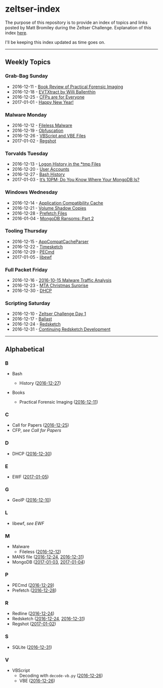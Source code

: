 # zeltser-index
The purpose of this repository is to provide an index of topics and links posted by Matt Bromiley during the Zeltser Challenge. Explanation of this index [here](https://medium.com/@mbromileyDFIR/happy-new-year-4592a0f968a6#).

I'll be keeping this index updated as time goes on.

---

## Weekly Topics

### Grab-Bag Sunday
 * 2016-12-11 - [Book Review of Practical Forensic Imaging](https://medium.com/@mbromileyDFIR/sunday-grabbag-book-review-of-practical-forensic-imaging-fa20cba8cc1b)
 * 2016-12-18 - [EVTXtract by Willi Ballenthin](https://medium.com/@mbromileyDFIR/sunday-grabbag-evtxtract-by-willi-ballenthin-a2acb8f44b54)
 * 2016-12-25 - [CFPs are for Everyone](https://medium.com/@mbromileyDFIR/cfps-are-for-everyone-e542ecf847c2)
 * 2017-01-01 - [Happy New Year!](https://medium.com/@mbromileyDFIR/happy-new-year-4592a0f968a6)

### Malware Monday
  * 2016-12-12 - [Fileless Malware](https://medium.com/@mbromileyDFIR/malware-monday-aebb456356c5)
  * 2016-12-19 - [Obfuscation](https://medium.com/@mbromileyDFIR/malware-monday-obfuscation-f65239146db0)
  * 2016-12-26 - [VBScript and VBE Files](https://medium.com/@mbromileyDFIR/malware-monday-vbscript-and-vbe-files-292252c1a16)
  * 2017-01-02 - [Regshot](https://medium.com/@mbromileyDFIR/malware-monday-regshot-6826ae22ba29)

### Torvalds Tuesday
  * 2016-12-13 - [Logon History in the *tmp Files](https://medium.com/@mbromileyDFIR/torvalds-tuesday-logon-history-in-the-tmp-files-83530b2acc28)
  * 2016-12-20 - [User Accounts](https://medium.com/@mbromileyDFIR/torvalds-tuesday-user-accounts-597b4ca9dcaf)
  * 2016-12-27 - [Bash History](https://medium.com/@mbromileyDFIR/torvalds-tuesday-bash-history-d8a0849b036f)
  * 2017-01-03 - [It’s 10PM; Do You Know Where Your MongoDB Is?](https://medium.com/@mbromileyDFIR/its-10pm-do-you-know-where-your-mongodb-is-a83b8a55ab12)

### Windows Wednesday
  * 2016-12-14 - [Application Compatibility Cache](https://medium.com/@mbromileyDFIR/windows-wednesday-shim-cache-1997ba8b13e7)
  * 2016-12-21 - [Volume Shadow Copies](https://medium.com/@mbromileyDFIR/windows-wednesday-volume-shadow-copies-d20b60997c22)
  * 2016-12-28 - [Prefetch Files](https://medium.com/@mbromileyDFIR/windows-wednesday-prefetch-files-683f6ab5b9db)
  * 2016-01-04 - [MongoDB Ransoms: Part 2](https://medium.com/@mbromileyDFIR/mongodb-ransoms-part-2-de5252ce31a0)

### Tooling Thursday
  * 2016-12-15 - [AppCompatCacheParser](https://medium.com/@mbromileyDFIR/tooling-thursday-appcompatcacheparser-ccf5f6bf0b0d)
  * 2016-12-22 - [Timesketch](https://medium.com/@mbromileyDFIR/tooling-thursday-timesketch-2ecdec51dbaf)
  * 2016-12-29 - [PECmd](https://medium.com/@mbromileyDFIR/tooling-thursday-pecmd-83d1d6d6346b)
  * 2017-01-05 - [libewf](https://medium.com/@mbromileyDFIR/tooling-thursday-libewf-ec27b4564c2a)

### Full Packet Friday
 * 2016-12-16 - [2016-10-15 Malware Traffic Analysis](https://medium.com/@mbromileyDFIR/full-packet-fridays-2016-10-15-malware-traffic-analysis-7327dd540b76)
 * 2016-12-23 - [MTA Christmas Surprise](https://medium.com/@mbromileyDFIR/full-packet-fridays-mta-christmas-surprise-ce442761939a)
 * 2016-12-30 - [DHCP](https://medium.com/@mbromileyDFIR/full-packet-friday-dhcp-abbc6b7b3c77)

### Scripting Saturday
  * 2016-12-10 - [Zeltser Challenge Day 1](https://medium.com/@mbromileyDFIR/zeltser-challenge-day-1-f71618ad121e)
  * 2016-12-17 - [Ballast](https://medium.com/@mbromileyDFIR/scripting-saturday-ballast-7af124d050c2)
  * 2016-12-24 - [Redsketch](https://medium.com/@mbromileyDFIR/scripting-saturday-redsketch-1eff44baa09c)
  * 2016-12-31 - [Continuing Redsketch Development](https://medium.com/@mbromileyDFIR/scripting-saturday-continuing-redsketch-development-cb45c58ef399)

---
## Alphabetical

### B
  * Bash
    * History ([2016-12-27](https://medium.com/@mbromileyDFIR/torvalds-tuesday-bash-history-d8a0849b036f#))

  * Books
    * Practical Forensic Imaging ([2016-12-11](https://medium.com/@mbromileyDFIR/sunday-grabbag-book-review-of-practical-forensic-imaging-fa20cba8cc1b))

### C
  * Call for Papers ([2016-12-25](https://medium.com/@mbromileyDFIR/cfps-are-for-everyone-e542ecf847c2#))
  * CFP, *see Call for Papers*

### D
 * DHCP ([2016-12-30](https://medium.com/@mbromileyDFIR/full-packet-friday-dhcp-abbc6b7b3c77#))
 
### E
 * EWF ([2017-01-05](https://medium.com/@mbromileyDFIR/tooling-thursday-libewf-ec27b4564c2a))

### G
 * GeoIP ([2016-12-10](https://medium.com/@mbromileyDFIR/zeltser-challenge-day-1-f71618ad121e))
 
### L
  * libewf, *see EWF*

### M
 * Malware
   * Fileless ([2016-12-12](https://medium.com/@mbromileyDFIR/malware-monday-aebb456356c5))
 * MANS file ([2016-12-24](https://medium.com/@mbromileyDFIR/scripting-saturday-redsketch-1eff44baa09c), [2016-12-31](https://medium.com/@mbromileyDFIR/scripting-saturday-continuing-redsketch-development-cb45c58ef399))
 * MongoDB ([2017-01-03](https://medium.com/@mbromileyDFIR/its-10pm-do-you-know-where-your-mongodb-is-a83b8a55ab12), [2017-01-04](https://medium.com/@mbromileyDFIR/mongodb-ransoms-part-2-de5252ce31a0))

### P
  * PECmd ([2016-12-29](https://medium.com/@mbromileyDFIR/tooling-thursday-pecmd-83d1d6d6346b))
  * Prefetch ([2016-12-28](https://medium.com/@mbromileyDFIR/windows-wednesday-prefetch-files-683f6ab5b9db))

### R
 * Redline ([2016-12-24](https://medium.com/@mbromileyDFIR/scripting-saturday-redsketch-1eff44baa09c))
 * Redsketch ([2016-12-24](https://medium.com/@mbromileyDFIR/scripting-saturday-redsketch-1eff44baa09c), [2016-12-31](https://medium.com/@mbromileyDFIR/scripting-saturday-continuing-redsketch-development-cb45c58ef399))
 * Regshot ([2017-01-02](https://medium.com/@mbromileyDFIR/malware-monday-regshot-6826ae22ba29))

### S
 * SQLite ([2016-12-31](https://medium.com/@mbromileyDFIR/scripting-saturday-continuing-redsketch-development-cb45c58ef399))

### V
  * VBScript
    * Decoding with `decode-vb.py` ([2016-12-26](https://medium.com/@mbromileyDFIR/malware-monday-vbscript-and-vbe-files-292252c1a16))
    * VBE ([2016-12-26](https://medium.com/@mbromileyDFIR/malware-monday-vbscript-and-vbe-files-292252c1a16))
